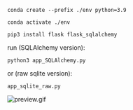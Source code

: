 ```conda create --prefix ./env python=3.9```

```conda activate ./env```

```pip3 install flask flask_sqlalchemy```


run (SQLAlchemy version):
```
python3 app_SQLAlchemy.py
```
or (raw sqlite version):
```
app_sqlite_raw.py
```

![preview.gif](preview.gif)
